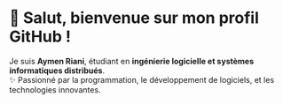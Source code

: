 # 👋 Salut, bienvenue sur mon profil GitHub !  
Je suis **Aymen Riani**, étudiant en **ingénierie logicielle et systèmes informatiques distribués**.  
✨ Passionné par la programmation, le développement de logiciels, et les technologies innovantes.  

